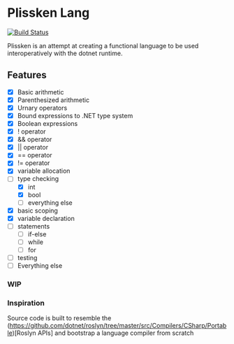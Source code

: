# Plissken Lang

[![Build Status](https://dev.azure.com/spkellydev/Plissken/_apis/build/status/spkellydev.plissken?branchName=master)](https://dev.azure.com/spkellydev/Plissken/_build/latest?definitionId=1&branchName=master)

Plissken is an attempt at creating a functional language to be used interoperatively with the dotnet runtime.

## Features

- [x] Basic arithmetic
- [x] Parenthesized arithmetic
- [x] Urnary operators
- [x] Bound expressions to .NET type system
- [x] Boolean expressions
- [x] ! <not> operator
- [x] && <and> operator
- [x] || <or> operator
- [x] == <equal> operator
- [x] != <not-equal> operator
- [x] variable allocation
- [ ] type checking
	- [x] int
	- [x] bool
	- [ ] everything else
- [x] basic scoping
- [x] variable declaration
- [ ] statements
	- [ ] if-else
	- [ ] while
	- [ ] for
- [ ] testing
- [ ] Everything else

### WIP

### Inspiration

Source code is built to resemble the (https://github.com/dotnet/roslyn/tree/master/src/Compilers/CSharp/Portable)[Roslyn APIs] and bootstrap a language compiler from scratch

